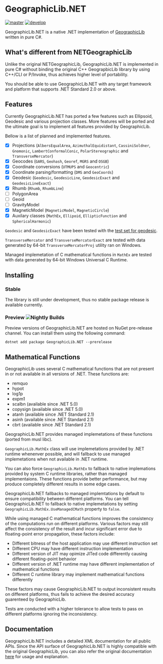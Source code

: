 # GeographicLib.NET

[![master](https://github.com/noelex/GeographicLib.NET/actions/workflows/master.yml/badge.svg)](https://github.com/noelex/GeographicLib.NET/actions/workflows/master.yml)
[![develop](https://github.com/noelex/GeographicLib.NET/actions/workflows/develop.yml/badge.svg)](https://github.com/noelex/GeographicLib.NET/actions/workflows/develop.yml)

GeographicLib.NET is a native .NET implementation of [GeographicLib](https://sourceforge.net/p/geographiclib) written in pure C#.

## What's different from NETGeographicLib

Unlike the original NETGeographicLib, GeographicLib.NET is implemented in pure C# without binding the original C++ GeograpbicLib library by using C++/CLI or P/Invoke, thus achieves higher level of portability.

You should be able to use GeographicLib.NET with any target framework and platform that supports .NET Standard 2.0 or above.

## Features
Currently GeographicLib.NET has ported a few features such as Ellipsoid, Geodesic and various projection classes. More features will be ported and the ultimate goal is to implement all features provided by GeographicLib. 

Bellow is a list of planned and implemented features.
 - [x] Projections (`AlbersEqualArea`, `AzimuthalEquidistant`, `CassiniSoldner`, `Gnomonic`, `LambertConformalConic`, `PolarStereographic` and `TransverseMercator`)
 - [x] Geocodes (`GARS`, `Geohash`, `Georef`, `MGRS` and `OSGB`)
 - [x] Coordinate conversions (`UTMUPS` and `Geocentric`)
 - [x] Coordinate parsing/formatting (`DMS` and `GeoCoords`) 
 - [x] Geodesic (`Geodesic`, `GeodesicLine`, `GeodesicExact` and `GeodesicLineExact`)
 - [x] Rhumb (`Rhumb`, `RhumbLine`)
 - [ ] PolygonArea
 - [ ] Geoid
 - [ ] GravityModel
 - [x] MagneticModel (`MagneticModel`, `MagneticCircle`)
 - [x] Auxilary classes (`MathEx`, `Ellipoid`, `EllipticFunction` and `SphericalHarmonic`)

`Geodesic` and `GeodesicExact` have been tested with the [test set for geodesic](https://zenodo.org/record/32156#.YCFzsFBLQ_0).

`TransverseMercator` and `TransverseMercatorExact` are tested with data generated by 64-bit `TransverseMercatorProj` utility ran on Windows.

Managed implemetation of C mathematical functions in `MathEx` are tested with data generated by 64-bit Windows Universal C Runtime.
## Installing
### Stable
The library is still under development, thus no stable package release is available currently.

### Preview ![Nightly Builds](https://buildstats.info/nuget/GeographicLib.NET?includePreReleases=true)
Preview versions of GeographicLib.NET are hosted on NuGet pre-release channel.
You can install them using the following command:

```
dotnet add package GeographicLib.NET --prerelease
```

## Mathematical Functions
GeographicLib uses several C mathematical functions that are not present in or not available in all versions of .NET. These functions are:
 - remquo
 - hypot
 - log1p
 - expm1
 - scalbn (available since .NET 5.0)
 - copysign (available since .NET 5.0)
 - atanh (available since .NET Standard 2.1)
 - asinh (available since .NET Standard 2.1)
 - cbrt (available since .NET Standard 2.1)

GeographicLib.NET provides managed implemetations of these functions (ported from musl libc).

`GeographicLib.MathEx` class will use implemetations provided by .NET runtime whenenver possible, and will fallback to use managed implemetations when not available in .NET runtime. 

You can also force `GeographicLib.MathEx` to fallback to native implemations provided by system C runtime libraries, rather than managed implementaions.
These functions provide better performance, but may produce completely different results in some edge cases.

GeographicLib.NET fallbacks to managed implemtations by default to ensure compatibility between different platforms.
You can tell GeographicLib.NET to fallback to native implemetations by setting `GeographicLib.MathEx.UseManagedCMath` property to `false`.

While using managed C mathematical functions improves the consistency of the computations run on different platforms.
Various factors may still affect the consistency of the result and incur significant error due to floating-point error propagation, these factors include:
 - Different bitness of the host application may use different instruction set
 - Different CPU may have different instruction implementation
 - Different version of JIT may opimize JITed code differently causing different floating-point behavior
 - Different version of .NET runtime may have different implementation of mathematical functions
 - Different C runtime library may implement mathematical functions differently

These factors may cause GeographicLib.NET to output inconsistent results on different platforms, thus fails to achieve the desired accuracy guarenteed by GeographicLib.

Tests are conducted with a higher tolerance to allow tests to pass on different platforms ignoring the inconsistency.

## Documentation
GeographicLib.NET includes a detailed XML documentation for all public APIs.
Since the API surface of GeographicLib.NET is highly compatible with the original GeographicLib,
you can also refer the original documentation [here](https://geographiclib.sourceforge.io/html/index.html) for usage and explanation.
